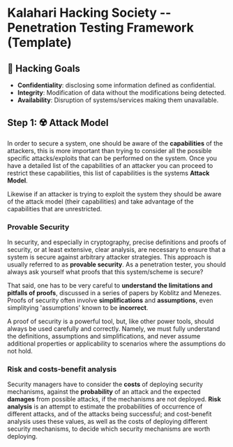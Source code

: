 # Kalahari Hacking Society -- Penetration Testing Framework (Template)

## 🏅 Hacking Goals

- __Confidentiality__: disclosing some information defined as 
confidential.
- __Integrity__: Modification of data without the modifications being
detected.
- __Availability__: Disruption of systems/services making them
unavailable.

## Step 1: ☢️ Attack Model

In order to secure a system, one should be aware of the 
__capabilities__ of the attackers, this is more important than trying
to consider all the possible specific attacks/exploits that can be
performed on the system. Once you have a detailed list of the 
capabilities of an attacker you can proceed to restrict these 
capabilities, this list of capabilities is the systems 
__Attack Model__. 

Likewise if an attacker is trying to exploit the system they should 
be aware of the attack model (their capabilities) and take advantage
of the capabilities that are unrestricted.

### Provable Security

In security, and especially in cryptography, precise definitions and 
proofs of security, or at least extensive, clear analysis, are 
necessary to ensure that a system is secure against arbitrary 
attacker strategies. This approach is usually referred to 
as __provable security__. As a penetration tester, you should always
ask yourself what proofs that this system/scheme is secure?

That said, one has to be very careful to __understand the limitations 
and pitfalls of proofs__, discussed in a series of papers by Koblitz 
and Menezes. Proofs of security often involve __simplifications__ and 
__assumptions__, even simplitying 'assumptions' known to be 
__incorrect__.

A proof of security is a powerful tool, but, like other power tools, 
should always be used carefully and correctly. Namely, we must fully 
understand the definitions, assumptions and simplifications, and 
never assume additional properties or applicability to scenarios 
where the assumptions do not hold.

### Risk and costs-benefit analysis

Security managers have to consider the __costs__ of deploying 
security mechanisms, against the __probability__ of an attack and the 
expected __damages__ from possible attacks, if the mechanisms are not 
deployed. __Risk analysis__ is an attempt to estimate the 
probabilities of occurrence of different attacks, and of the attacks 
being successful; and cost-benefit analysis uses these values, as 
well as the costs of deploying different security mechanisms, to 
decide which security mechanisms are worth deploying.
